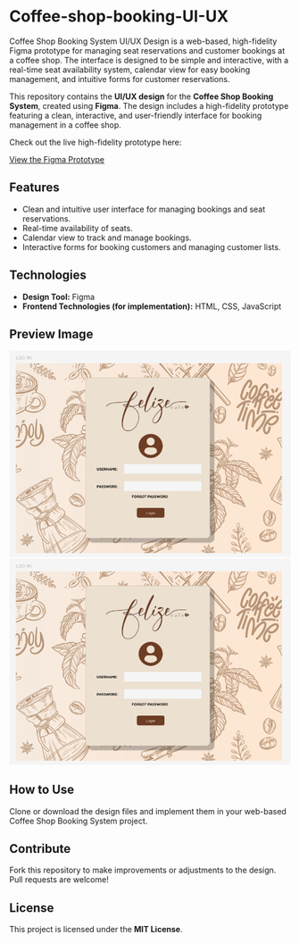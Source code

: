 # Coffee-shop-booking-UI-UX
Coffee Shop Booking System UI/UX Design is a web-based, high-fidelity Figma prototype for managing seat reservations and customer bookings at a coffee shop. The interface is designed to be simple and interactive, with a real-time seat availability system, calendar view for easy booking management, and intuitive forms for customer reservations.

This repository contains the **UI/UX design** for the **Coffee Shop Booking System**, created using **Figma**. The design includes a high-fidelity prototype featuring a clean, interactive, and user-friendly interface for booking management in a coffee shop.

Check out the live high-fidelity prototype here:

[View the Figma Prototype]([https://www.figma.com/proto/your-prototype-link](https://www.figma.com/proto/nj2HOGSsK8RnI2iDKtRr52/Coffee-Shop-Booking-UI%2FUX?node-id=1-2&starting-point-node-id=1%3A2&t=XPNysh5YxxPqTjL3-1))

## Features
- Clean and intuitive user interface for managing bookings and seat reservations.
- Real-time availability of seats.
- Calendar view to track and manage bookings.
- Interactive forms for booking customers and managing customer lists.

## Technologies
- **Design Tool:** Figma
- **Frontend Technologies (for implementation):** HTML, CSS, JavaScript

## Preview Image
![Coffee Shop Booking System Preview](preview.png)
![Coffee Shop Booking System Whole Preview](preview.png)

## How to Use
Clone or download the design files and implement them in your web-based Coffee Shop Booking System project.

## Contribute
Fork this repository to make improvements or adjustments to the design. Pull requests are welcome!

## License
This project is licensed under the **MIT License**.
